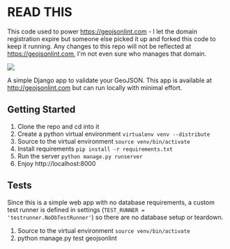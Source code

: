 # READ THIS

This code used to power https://geojsonlint.com - I let the domain registration expire but someone else picked it up and forked this code to keep it running. Any changes to this repo will not be reflected at https://geojsonlint.com, I'm not even sure who manages that domain.

<img src="https://api.travis-ci.org/JasonSanford/geojsonlint.com.png">

A simple Django app to validate your GeoJSON. This app is available at http://geojsonlint.com but can run locally with minimal effort.

## Getting Started

1. Clone the repo and cd into it
2. Create a python virtual environment `virtualenv venv --distribute`
3. Source to the virtual environment `source venv/bin/activate`
4. Install requirements `pip install -r requirements.txt`
5. Run the server `python manage.py runserver`
6. Enjoy http://localhost:8000

## Tests

Since this is a simple web app with no database requirements, a custom test runner is defined in settings (`TEST_RUNNER = 'testrunner.NoDbTestRunner'`) so there are no database setup or teardown.

1. Source to the virtual environment `source venv/bin/activate`
2. python manage.py test geojsonlint
